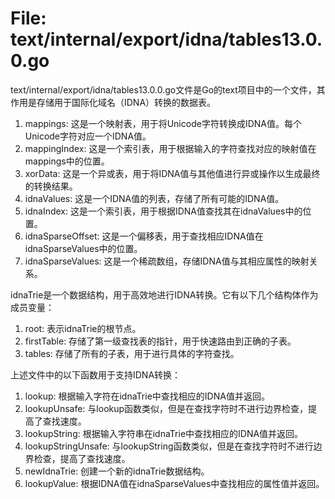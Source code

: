 # File: text/internal/export/idna/tables13.0.0.go

text/internal/export/idna/tables13.0.0.go文件是Go的text项目中的一个文件，其作用是存储用于国际化域名（IDNA）转换的数据表。

1. mappings: 这是一个映射表，用于将Unicode字符转换成IDNA值。每个Unicode字符对应一个IDNA值。
2. mappingIndex: 这是一个索引表，用于根据输入的字符查找对应的映射值在mappings中的位置。
3. xorData: 这是一个异或表，用于将IDNA值与其他值进行异或操作以生成最终的转换结果。
4. idnaValues: 这是一个IDNA值的列表，存储了所有可能的IDNA值。
5. idnaIndex: 这是一个索引表，用于根据IDNA值查找其在idnaValues中的位置。
6. idnaSparseOffset: 这是一个偏移表，用于查找相应IDNA值在idnaSparseValues中的位置。
7. idnaSparseValues: 这是一个稀疏数组，存储IDNA值与其相应属性的映射关系。

idnaTrie是一个数据结构，用于高效地进行IDNA转换。它有以下几个结构体作为成员变量：
1. root: 表示idnaTrie的根节点。
2. firstTable: 存储了第一级查找表的指针，用于快速路由到正确的子表。
3. tables: 存储了所有的子表，用于进行具体的字符查找。

上述文件中的以下函数用于支持IDNA转换：
1. lookup: 根据输入字符在idnaTrie中查找相应的IDNA值并返回。
2. lookupUnsafe: 与lookup函数类似，但是在查找字符时不进行边界检查，提高了查找速度。
3. lookupString: 根据输入字符串在idnaTrie中查找相应的IDNA值并返回。
4. lookupStringUnsafe: 与lookupString函数类似，但是在查找字符时不进行边界检查，提高了查找速度。
5. newIdnaTrie: 创建一个新的idnaTrie数据结构。
6. lookupValue: 根据IDNA值在idnaSparseValues中查找相应的属性值并返回。

